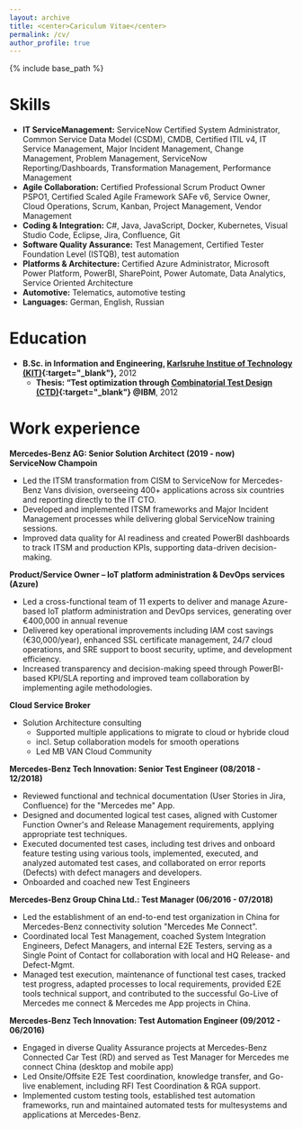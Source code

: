 ```yaml
---
layout: archive
title: <center>Cariculum Vitae</center>
permalink: /cv/
author_profile: true
---
```


{% include base_path %}

# Skills
* **IT ServiceManagement:** ServiceNow Certified System Administrator, Common Service Data Model (CSDM), CMDB, Certified ITIL v4, IT Service Management, Major Incident Management, Change Management, Problem Management, ServiceNow Reporting/Dashboards, Transformation Management, Performance Management
* **Agile Collaboration:** Certified Professional Scrum Product Owner PSPO1, Certified Scaled Agile Framework SAFe v6, Service Owner, Cloud Operations, Scrum, Kanban, Project Management, Vendor Management
* **Coding & Integration:** C#, Java, JavaScript, Docker, Kubernetes, Visual Studio Code, Eclipse, Jira, Confluence, Git
* **Software Quality Assurance:** Test Management, Certified Tester Foundation Level (ISTQB), test automation
* **Platforms & Architecture:** Certified Azure Administrator, Microsoft Power Platform, PowerBI, SharePoint, Power Automate, Data Analytics, Service Oriented Architecture
* **Automotive:** Telematics, automotive testing
* **Languages:** German, English, Russian 

Education
======
* **B.Sc. in Information and Engineering, [Karlsruhe Institue of Technology (KIT)](https://www.kit.edu/english/ "Karlsruhe Institute of Technology"){:target="_blank"},** 2012
  * **Thesis: “Test optimization through [Combinatorial Test Design (CTD)](https://www.ibm.com/downloads/cas/GANDBVKQ?mhsrc=ibmsearch_a&mhq=combinatorial%20test%20design "Combinatorial Test Design (CTD)"){:target="_blank"} @IBM**, 2012
  
Work experience
======
  **Mercedes-Benz AG: Senior Solution Architect (2019 - now)**</br>
  **ServiceNow Champoin**
  * Led the ITSM transformation from CISM to ServiceNow for Mercedes-Benz Vans division, overseeing 400+ applications across six countries and reporting directly to the IT CTO.
  * Developed and implemented ITSM frameworks and Major Incident Management processes while delivering global ServiceNow training sessions.
  * Improved data quality for AI readiness and created PowerBI dashboards to track ITSM and production KPIs, supporting data-driven decision-making.

  **Product/Service Owner – IoT platform administration & DevOps services (Azure)**
  * Led a cross-functional team of 11 experts to deliver and manage Azure-based IoT platform administration and DevOps services, generating over €400,000 in annual revenue
  * Delivered key operational improvements including IAM cost savings (€30,000/year), enhanced SSL certificate management, 24/7 cloud operations, and SRE support to boost security, uptime, and development efficiency.
  * Increased transparency and decision-making speed through PowerBI-based KPI/SLA reporting and improved team collaboration by implementing agile methodologies.

  **Cloud Service Broker**
  * Solution Architecture consulting
    * Supported multiple applications to migrate to cloud or hybride cloud 
    * incl. Setup collaboration models for smooth operations
    * Led MB VAN Cloud Community
 
  **Mercedes-Benz Tech Innovation: Senior Test Engineer (08/2018 - 12/2018)**
  * Reviewed functional and technical documentation (User Stories in Jira, Confluence) for the "Mercedes me" App.
  * Designed and documented logical test cases, aligned with Customer Function Owner's and Release Management requirements, applying appropriate test techniques.
  * Executed documented test cases, including test drives and onboard feature testing using various tools, implemented, executed, and analyzed automated test cases, and collaborated on error reports (Defects) with defect managers and developers.
  * Onboarded and coached new Test Engineers
  
  **Mercedes-Benz Group China Ltd.: Test Manager (06/2016 - 07/2018)**
  * Led the establishment of an end-to-end test organization in China for Mercedes-Benz connectivity solution "Mercedes Me Connect".
  * Coordinated local Test Management, coached System Integration Engineers, Defect Managers, and internal E2E Testers, serving as a Single Point of Contact for collaboration with local and HQ Release- and Defect-Mgmt.
  * Managed test execution, maintenance of functional test cases, tracked test progress, adapted processes to local requirements, provided E2E tools technical support, and contributed to the successful Go-Live of Mercedes me connect & Mercedes me App projects in China.

  **Mercedes-Benz Tech Innovation: Test Automation Engineer (09/2012 - 06/2016)**
  * Engaged in diverse Quality Assurance projects at Mercedes-Benz Connected Car Test (RD) and served as Test Manager for Mercedes me connect China (desktop and mobile app)
  * Led Onsite/Offsite E2E Test coordination, knowledge transfer, and Go-live enablement, including RFI Test Coordination & RGA support.
  * Implemented custom testing tools, established test automation frameworks, run and maintained automated tests for multesystems and applications at Mercedes-Benz.
  